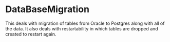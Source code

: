 # DataBaseMigration

This deals with migration of tables from Oracle to Postgres along with all of the data. It also deals with restartability in which tables are dropped and created to restart again. 